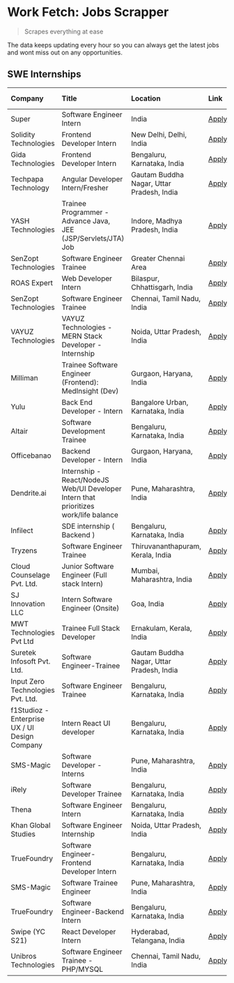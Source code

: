 # Work Fetch: Jobs Scrapper
> Scrapes everything at ease

The data keeps updating every hour so you can always get the latest jobs and wont miss out on any opportunities.

## SWE Internships
<!--START_SECTION:workfetch-->
| Company                                       | Title                                                                                | Location                                  | Link                                                                                                                                                                                                                                                                                                   | Date Posted   |
|:----------------------------------------------|:-------------------------------------------------------------------------------------|:------------------------------------------|:-------------------------------------------------------------------------------------------------------------------------------------------------------------------------------------------------------------------------------------------------------------------------------------------------------|:--------------|
| Super                                         | Software Engineer Intern                                                             | India                                     | [Apply](https://in.linkedin.com/jobs/view/software-engineer-intern-at-super-3832648104?refId=5d8zSEm4mAYkoRiCeq6KBA%3D%3D&trackingId=T%2F4HVT7QUC27YSFIUvl5Zw%3D%3D&position=4&pageNum=1&trk=public_jobs_jserp-result_search-card)                                                                     | 2024-02-23    |
| Solidity Technologies                         | Frontend Developer Intern                                                            | New Delhi, Delhi, India                   | [Apply](https://in.linkedin.com/jobs/view/frontend-developer-intern-at-solidity-technologies-3831583934?refId=5d8zSEm4mAYkoRiCeq6KBA%3D%3D&trackingId=O1KWOSckQnifafYythpphQ%3D%3D&position=21&pageNum=1&trk=public_jobs_jserp-result_search-card)                                                     | 2024-02-22    |
| Gida Technologies                             | Frontend Developer Intern                                                            | Bengaluru, Karnataka, India               | [Apply](https://in.linkedin.com/jobs/view/frontend-developer-intern-at-gida-technologies-3836040945?refId=49mchKjEvBhnIHevcqK9LQ%3D%3D&trackingId=aBb%2BVpCfVjlbJQFGcgL2gQ%3D%3D&position=25&pageNum=0&trk=public_jobs_jserp-result_search-card)                                                       | 2024-02-21    |
| Techpapa Technology                           | Angular Developer Intern/Fresher                                                     | Gautam Buddha Nagar, Uttar Pradesh, India | [Apply](https://in.linkedin.com/jobs/view/angular-developer-intern-fresher-at-techpapa-technology-3834305862?refId=5d8zSEm4mAYkoRiCeq6KBA%3D%3D&trackingId=Eu%2BXMhfUcw9WQPcE2yDf9A%3D%3D&position=19&pageNum=1&trk=public_jobs_jserp-result_search-card)                                              | 2024-02-20    |
| YASH Technologies                             | Trainee Programmer - Advance Java, JEE (JSP/Servlets/JTA) Job                        | Indore, Madhya Pradesh, India             | [Apply](https://in.linkedin.com/jobs/view/trainee-programmer-advance-java-jee-jsp-servlets-jta-job-at-yash-technologies-3811759183?refId=49mchKjEvBhnIHevcqK9LQ%3D%3D&trackingId=cx1zWiYTarMHn7woyn4uCw%3D%3D&position=15&pageNum=0&trk=public_jobs_jserp-result_search-card)                          | 2024-02-13    |
| SenZopt Technologies                          | Software Engineer Trainee                                                            | Greater Chennai Area                      | [Apply](https://in.linkedin.com/jobs/view/software-engineer-trainee-at-senzopt-technologies-3827688781?refId=5d8zSEm4mAYkoRiCeq6KBA%3D%3D&trackingId=4fLOAbt8pPgYsc%2F6qaDuYQ%3D%3D&position=7&pageNum=1&trk=public_jobs_jserp-result_search-card)                                                     | 2024-02-12    |
| ROAS Expert                                   | Web Developer Intern                                                                 | Bilaspur, Chhattisgarh, India             | [Apply](https://in.linkedin.com/jobs/view/web-developer-intern-at-roas-expert-3828189292?refId=5d8zSEm4mAYkoRiCeq6KBA%3D%3D&trackingId=R%2BgEYSwlNTA5AD1Vvjzgow%3D%3D&position=10&pageNum=1&trk=public_jobs_jserp-result_search-card)                                                                  | 2024-02-12    |
| SenZopt Technologies                          | Software Engineer Trainee                                                            | Chennai, Tamil Nadu, India                | [Apply](https://in.linkedin.com/jobs/view/software-engineer-trainee-at-senzopt-technologies-3827686880?refId=5d8zSEm4mAYkoRiCeq6KBA%3D%3D&trackingId=EuI94BVeRfKVxd9aCqTivA%3D%3D&position=22&pageNum=1&trk=public_jobs_jserp-result_search-card)                                                      | 2024-02-12    |
| VAYUZ Technologies                            | VAYUZ Technologies - MERN Stack Developer - Internship                               | Noida, Uttar Pradesh, India               | [Apply](https://in.linkedin.com/jobs/view/vayuz-technologies-mern-stack-developer-internship-at-vayuz-technologies-3822619356?refId=5d8zSEm4mAYkoRiCeq6KBA%3D%3D&trackingId=6r8p6riggYh%2FoaQmWYNmbQ%3D%3D&position=23&pageNum=1&trk=public_jobs_jserp-result_search-card)                             | 2024-02-10    |
| Milliman                                      | Trainee Software Engineer (Frontend): MedInsight (Dev)                               | Gurgaon, Haryana, India                   | [Apply](https://in.linkedin.com/jobs/view/trainee-software-engineer-frontend-medinsight-dev-at-milliman-3792874280?refId=49mchKjEvBhnIHevcqK9LQ%3D%3D&trackingId=bGByvyfztnQDrJ%2FOLvkwYw%3D%3D&position=4&pageNum=0&trk=public_jobs_jserp-result_search-card)                                         | 2024-02-09    |
| Yulu                                          | Back End Developer - Intern                                                          | Bangalore Urban, Karnataka, India         | [Apply](https://in.linkedin.com/jobs/view/back-end-developer-intern-at-yulu-3821682220?refId=49mchKjEvBhnIHevcqK9LQ%3D%3D&trackingId=MWNgBRRFRaEGL%2FEZ%2FKvRew%3D%3D&position=8&pageNum=0&trk=public_jobs_jserp-result_search-card)                                                                   | 2024-02-04    |
| Altair                                        | Software Development Trainee                                                         | Bengaluru, Karnataka, India               | [Apply](https://in.linkedin.com/jobs/view/software-development-trainee-at-altair-3817606202?refId=49mchKjEvBhnIHevcqK9LQ%3D%3D&trackingId=vo6%2Bblc4wj7kyd2ClunJug%3D%3D&position=14&pageNum=0&trk=public_jobs_jserp-result_search-card)                                                               | 2024-01-31    |
| Officebanao                                   | Backend Developer - Intern                                                           | Gurgaon, Haryana, India                   | [Apply](https://in.linkedin.com/jobs/view/backend-developer-intern-at-officebanao-3814263731?refId=49mchKjEvBhnIHevcqK9LQ%3D%3D&trackingId=k%2FOGfd53mqwo%2BdH%2Bizv3pA%3D%3D&position=19&pageNum=0&trk=public_jobs_jserp-result_search-card)                                                          | 2024-01-31    |
| Dendrite.ai                                   | Internship - React/NodeJS Web/UI Developer Intern that prioritizes work/life balance | Pune, Maharashtra, India                  | [Apply](https://in.linkedin.com/jobs/view/internship-react-nodejs-web-ui-developer-intern-that-prioritizes-work-life-balance-at-dendrite-ai-3818948068?refId=5d8zSEm4mAYkoRiCeq6KBA%3D%3D&trackingId=eF%2FI%2BWJqUVHwZKJ16%2FsNTg%3D%3D&position=2&pageNum=1&trk=public_jobs_jserp-result_search-card) | 2024-01-31    |
| Infilect                                      | SDE internship ( Backend )                                                           | Bengaluru, Karnataka, India               | [Apply](https://in.linkedin.com/jobs/view/sde-internship-backend-at-infilect-3815120558?refId=49mchKjEvBhnIHevcqK9LQ%3D%3D&trackingId=Kkba9RZdwacqbLC6KjZHJw%3D%3D&position=20&pageNum=0&trk=public_jobs_jserp-result_search-card)                                                                     | 2024-01-25    |
| Tryzens                                       | Software Engineer Trainee                                                            | Thiruvananthapuram, Kerala, India         | [Apply](https://in.linkedin.com/jobs/view/software-engineer-trainee-at-tryzens-3809363491?refId=5d8zSEm4mAYkoRiCeq6KBA%3D%3D&trackingId=hEoIX5djLiMWaOSMw3WQVg%3D%3D&position=8&pageNum=1&trk=public_jobs_jserp-result_search-card)                                                                    | 2024-01-18    |
| Cloud Counselage Pvt. Ltd.                    | Junior Software Engineer (Full stack Intern)                                         | Mumbai, Maharashtra, India                | [Apply](https://in.linkedin.com/jobs/view/junior-software-engineer-full-stack-intern-at-cloud-counselage-pvt-ltd-3803132814?refId=49mchKjEvBhnIHevcqK9LQ%3D%3D&trackingId=VVd4%2BaOhr%2BS7TOGLohVeEA%3D%3D&position=21&pageNum=0&trk=public_jobs_jserp-result_search-card)                             | 2024-01-11    |
| SJ Innovation LLC                             | Intern Software Engineer (Onsite)                                                    | Goa, India                                | [Apply](https://in.linkedin.com/jobs/view/intern-software-engineer-onsite-at-sj-innovation-llc-3799959011?refId=5d8zSEm4mAYkoRiCeq6KBA%3D%3D&trackingId=dIJ8qJk7iHXIgPqtMEfPiQ%3D%3D&position=14&pageNum=1&trk=public_jobs_jserp-result_search-card)                                                   | 2024-01-11    |
| MWT Technologies Pvt Ltd                      | Trainee Full Stack Developer                                                         | Ernakulam, Kerala, India                  | [Apply](https://in.linkedin.com/jobs/view/trainee-full-stack-developer-at-mwt-technologies-pvt-ltd-3800921715?refId=49mchKjEvBhnIHevcqK9LQ%3D%3D&trackingId=aogdMeXaman2%2Ffe1EgXU6g%3D%3D&position=3&pageNum=0&trk=public_jobs_jserp-result_search-card)                                              | 2024-01-09    |
| Suretek Infosoft Pvt. Ltd.                    | Software Engineer-Trainee                                                            | Gautam Buddha Nagar, Uttar Pradesh, India | [Apply](https://in.linkedin.com/jobs/view/software-engineer-trainee-at-suretek-infosoft-pvt-ltd-3800934643?refId=49mchKjEvBhnIHevcqK9LQ%3D%3D&trackingId=PerlDKM74n2nu9IOSoRmlg%3D%3D&position=16&pageNum=0&trk=public_jobs_jserp-result_search-card)                                                  | 2024-01-09    |
| Input Zero Technologies Pvt. Ltd.             | Software Engineer Trainee                                                            | Bengaluru, Karnataka, India               | [Apply](https://in.linkedin.com/jobs/view/software-engineer-trainee-at-input-zero-technologies-pvt-ltd-3800927643?refId=5d8zSEm4mAYkoRiCeq6KBA%3D%3D&trackingId=d2%2FkP%2B8dAd%2FHpSVAQyTgQQ%3D%3D&position=3&pageNum=1&trk=public_jobs_jserp-result_search-card)                                      | 2024-01-09    |
| f1Studioz - Enterprise UX / UI Design Company | Intern React UI developer                                                            | Bengaluru, Karnataka, India               | [Apply](https://in.linkedin.com/jobs/view/intern-react-ui-developer-at-f1studioz-enterprise-ux-ui-design-company-3796354738?refId=49mchKjEvBhnIHevcqK9LQ%3D%3D&trackingId=BOz%2B2ExPIaQnqKnEoZCfRw%3D%3D&position=6&pageNum=0&trk=public_jobs_jserp-result_search-card)                                | 2024-01-08    |
| SMS-Magic                                     | Software Developer -Interns                                                          | Pune, Maharashtra, India                  | [Apply](https://in.linkedin.com/jobs/view/software-developer-interns-at-sms-magic-3799485343?refId=5d8zSEm4mAYkoRiCeq6KBA%3D%3D&trackingId=eIrrQfpWuSqfylDRdU0w4w%3D%3D&position=6&pageNum=1&trk=public_jobs_jserp-result_search-card)                                                                 | 2024-01-05    |
| iRely                                         | Software Developer Trainee                                                           | Bengaluru, Karnataka, India               | [Apply](https://in.linkedin.com/jobs/view/software-developer-trainee-at-irely-3801577534?refId=49mchKjEvBhnIHevcqK9LQ%3D%3D&trackingId=T1j759%2FNSXvkSsMm%2BCaUDg%3D%3D&position=9&pageNum=0&trk=public_jobs_jserp-result_search-card)                                                                 | 2023-12-22    |
| Thena                                         | Software Engineer Intern                                                             | Bengaluru, Karnataka, India               | [Apply](https://in.linkedin.com/jobs/view/software-engineer-intern-at-thena-3778731751?refId=49mchKjEvBhnIHevcqK9LQ%3D%3D&trackingId=eJ7faOkzR612qDzg6dmmSQ%3D%3D&position=12&pageNum=0&trk=public_jobs_jserp-result_search-card)                                                                      | 2023-12-05    |
| Khan Global Studies                           | Software Engineer Internship                                                         | Noida, Uttar Pradesh, India               | [Apply](https://in.linkedin.com/jobs/view/software-engineer-internship-at-khan-global-studies-3766942197?refId=5d8zSEm4mAYkoRiCeq6KBA%3D%3D&trackingId=mVlKBsKakUdlk4qRmPWpng%3D%3D&position=18&pageNum=1&trk=public_jobs_jserp-result_search-card)                                                    | 2023-11-27    |
| TrueFoundry                                   | Software Engineer- Frontend Developer Intern                                         | Bengaluru, Karnataka, India               | [Apply](https://in.linkedin.com/jobs/view/software-engineer-frontend-developer-intern-at-truefoundry-3790095058?refId=49mchKjEvBhnIHevcqK9LQ%3D%3D&trackingId=lcNTobC%2BBwKsprZ8SQK7iw%3D%3D&position=11&pageNum=0&trk=public_jobs_jserp-result_search-card)                                           | 2023-11-24    |
| SMS-Magic                                     | Software Trainee Engineer                                                            | Pune, Maharashtra, India                  | [Apply](https://in.linkedin.com/jobs/view/software-trainee-engineer-at-sms-magic-3761409781?refId=49mchKjEvBhnIHevcqK9LQ%3D%3D&trackingId=iHabeBpWLp4vPplaMlvxIg%3D%3D&position=22&pageNum=0&trk=public_jobs_jserp-result_search-card)                                                                 | 2023-11-16    |
| TrueFoundry                                   | Software Engineer-Backend Intern                                                     | Bengaluru, Karnataka, India               | [Apply](https://in.linkedin.com/jobs/view/software-engineer-backend-intern-at-truefoundry-3779508170?refId=5d8zSEm4mAYkoRiCeq6KBA%3D%3D&trackingId=eNsMNrs4k3fukWecre9txg%3D%3D&position=1&pageNum=1&trk=public_jobs_jserp-result_search-card)                                                         | 2023-11-10    |
| Swipe (YC S21)                                | React Developer Intern                                                               | Hyderabad, Telangana, India               | [Apply](https://in.linkedin.com/jobs/view/react-developer-intern-at-swipe-yc-s21-3737600089?refId=49mchKjEvBhnIHevcqK9LQ%3D%3D&trackingId=zPif78FxDTEafFMEVZpe%2Fg%3D%3D&position=13&pageNum=0&trk=public_jobs_jserp-result_search-card)                                                               | 2023-10-13    |
| Unibros Technologies                          | Software Engineer Trainee - PHP/MYSQL                                                | Chennai, Tamil Nadu, India                | [Apply](https://in.linkedin.com/jobs/view/software-engineer-trainee-php-mysql-at-unibros-technologies-3656599241?refId=5d8zSEm4mAYkoRiCeq6KBA%3D%3D&trackingId=Jj6FQ2trPhlrC%2BDOuBK0SA%3D%3D&position=17&pageNum=1&trk=public_jobs_jserp-result_search-card)                                          | 2023-06-12    |
<!--END_SECTION:workfetch-->
